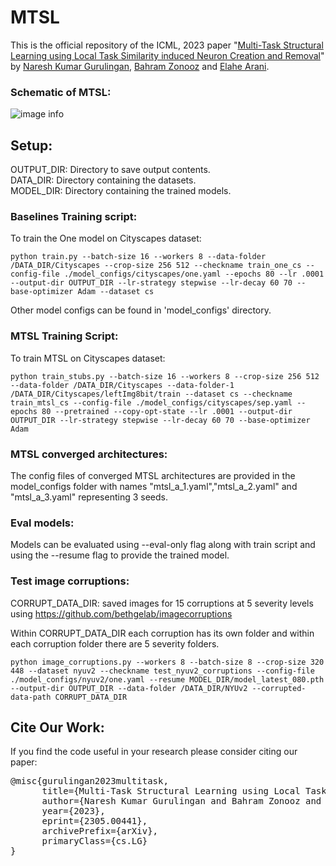 # MTSL

This is the official repository of the ICML, 2023 paper "[Multi-Task Structural Learning using Local Task Similarity induced Neuron Creation and Removal](https://arxiv.org/abs/2305.00441)" by [Naresh Kumar Gurulingan](https://scholar.google.com/citations?user=6XoXurUAAAAJ&hl=en), [Bahram Zonooz](https://scholar.google.com/citations?hl=en&user=FZmIlY8AAAAJ) and [Elahe Arani](https://www.linkedin.com/in/elahe-arani-630870b2/).

### Schematic of MTSL:
![image info](.images/mtsl.png)

## Setup:

OUTPUT_DIR: Directory to save output contents.<br />
DATA_DIR: Directory containing the datasets.<br />
MODEL_DIR: Directory containing the trained models.

### Baselines Training script:

To train the One model on Cityscapes dataset:
```
python train.py --batch-size 16 --workers 8 --data-folder /DATA_DIR/Cityscapes --crop-size 256 512 --checkname train_one_cs --config-file ./model_configs/cityscapes/one.yaml --epochs 80 --lr .0001 --output-dir OUTPUT_DIR --lr-strategy stepwise --lr-decay 60 70 --base-optimizer Adam --dataset cs
```

Other model configs can be found in 'model_configs' directory.


### MTSL Training Script:

To train MTSL on Cityscapes dataset:
```
python train_stubs.py --batch-size 16 --workers 8 --crop-size 256 512 --data-folder /DATA_DIR/Cityscapes --data-folder-1 /DATA_DIR/Cityscapes/leftImg8bit/train --dataset cs --checkname train_mtsl_cs --config-file ./model_configs/cityscapes/sep.yaml --epochs 80 --pretrained --copy-opt-state --lr .0001 --output-dir OUTPUT_DIR --lr-strategy stepwise --lr-decay 60 70 --base-optimizer Adam
```
### MTSL converged architectures:
The config files of converged MTSL architectures are provided in the model_configs folder with names "mtsl_a_1.yaml","mtsl_a_2.yaml" and "mtsl_a_3.yaml" representing 3 seeds.

### Eval models:

Models can be evaluated using --eval-only flag along with train script and using the --resume flag to provide the trained model.


### Test image corruptions:
CORRUPT_DATA_DIR: saved images for 15 corruptions at 5 severity levels using https://github.com/bethgelab/imagecorruptions

Within CORRUPT_DATA_DIR each corruption has its own folder and within each corruption folder there are 5 severity folders.
```
python image_corruptions.py --workers 8 --batch-size 8 --crop-size 320 448 --dataset nyuv2 --checkname test_nyuv2_corruptions --config-file ./model_configs/nyuv2/one.yaml --resume MODEL_DIR/model_latest_080.pth --output-dir OUTPUT_DIR --data-folder /DATA_DIR/NYUv2 --corrupted-data-path CORRUPT_DATA_DIR
```

## Cite Our Work:

If you find the code useful in your research please consider citing our paper:

<pre>
@misc{gurulingan2023multitask,
      title={Multi-Task Structural Learning using Local Task Similarity induced Neuron Creation and Removal}, 
      author={Naresh Kumar Gurulingan and Bahram Zonooz and Elahe Arani},
      year={2023},
      eprint={2305.00441},
      archivePrefix={arXiv},
      primaryClass={cs.LG}
}
</pre>
